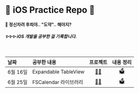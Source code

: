 # 🦋 iOS Practice Repo 🦋


#### 🤔 정신차려 후릐야.. "도약".. 해야지?

##### ✨✨✨ iOS 개발을 공부한 걸 기록합니다.


<br>

|날짜|공부한 내용|프로젝트|내용 정리|
|:-|:-|:-:|:-:|
| 6월 16일 | Expandable TableView | [👩‍🚀](./Expandable_TableView_Practice/) | [🗳](https://roniruny.tistory.com/146) | 
| 6월 25일 | FSCalendar 라이브러리 | [👩‍🚀](./FSCalendar_Practice/) | [🗳](https://roniruny.tistory.com/146) | 
